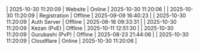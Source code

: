 | 2025-10-30 11:20:09 | Website | Online | 2025-10-30 11:20:06 |
| 2025-10-30 11:20:09 | Registration | Offline | 2025-09-09 16:40:23 |
| 2025-10-30 11:20:09 | Auth Server | Offline | 2025-08-18 09:33:31 |
| 2025-10-30 11:20:09 | Kezan (PvE) | Offline | 2025-10-11 12:51:30 |
| 2025-10-30 11:20:09 | Gurubashi (PvP) | Offline | 2025-08-23 21:44:06 |
| 2025-10-30 11:20:09 | Cloudflare | Online | 2025-10-30 11:20:06 |
